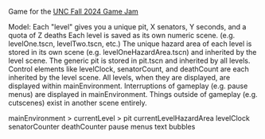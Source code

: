 Game for the [UNC Fall 2024 Game Jam](https://itch.io/jam/2024-collegiate-fall-game-jam)

Model:
Each "level" gives you a unique pit, X senators, Y seconds, and a quota of Z deaths
Each level is saved as its own numeric scene. (e.g. levelOne.tscn, levelTwo.tscn, etc.)
The unique hazard area of each level is stored in its own scene (e.g. levelOneHazardArea.tscn) and inherited by the level scene.
The generic pit is stored in pit.tscn and inherited by all levels.
Control elements like levelClock, senatorCount, and deathCount are each inherited by the level scene.
All levels, when they are displayed, are displayed within mainEnvironment.
Interruptions of gameplay (e.g. pause menus) are displayed in mainEnvironment.
Things outside of gameplay (e.g. cutscenes) exist in another scene entirely.

mainEnvironment > currentLevel > pit
								 currentLevelHazardArea
								 levelClock
								 senatorCounter
								 deathCounter
				  pause menus
				  text bubbles

